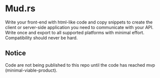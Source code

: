 # Mud.rs

Write your front-end with html-like code and copy snippets to create the client or server-side application you need to communicate with your API. Write once and export to all supported platforms with minimal effort. Compatibility should never be hard.

## Notice

Code are not being published to this repo until the code has reached mvp (minimal-viable-product).
